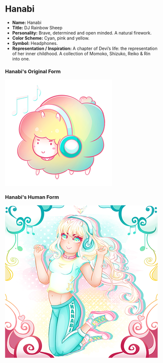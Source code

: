 # Hanabi

* **Name:** Hanabi
* **Title:** DJ Rainbow Sheep
* **Personality:** Brave, determined and open minded. A natural firework.
* **Color Scheme:** Cyan, pink and yellow.
* **Symbol:** Headphones.
* **Representation / Inspiration:** A chapter of Devi’s life: the representation of her inner childhood. A collection of Momoko, Shizuko, Reiko & Rin into one.


### Hanabi's Original Form

![DJ Rainbow Sheep](img/djrainbowsheep.png)

### Hanabi's Human Form

![Hanabi](img/hanabi.png)
